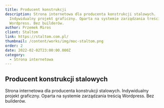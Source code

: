 ```yaml
---
title: Producent konstrukcji
description: Strona internetowa dla producenta konstrukcji stalowych.
  Indywidualny projekt graficzny. Oparta na systemie zarządzania treścią
  Wordpress. Bez builderów.
author: Przemek Miros
client: Staltom
link: https://staltom.com.pl/
thumbnail: /content/works/img/moc-staltom.png
order: 2
date: 2022-02-02T23:00:00.000Z
category:
  - Strona internetowa
---
```


## Producent konstrukcji stalowych

Strona internetowa dla producenta konstrukcji stalowych. Indywidualny projekt graficzny. Oparta na systemie zarządzania treścią Wordpress. Bez builderów.
